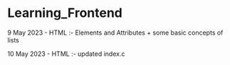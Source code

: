 # Learning_Frontend
9 May 2023 - HTML :- Elements and Attributes + some basic concepts of lists

10 May 2023 - HTML :- updated index.c
